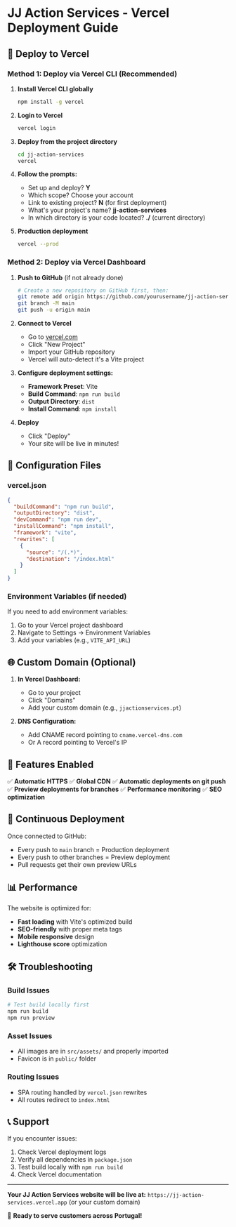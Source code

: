# JJ Action Services - Vercel Deployment Guide

## 🚀 Deploy to Vercel

### Method 1: Deploy via Vercel CLI (Recommended)

1. **Install Vercel CLI globally**
   ```bash
   npm install -g vercel
   ```

2. **Login to Vercel**
   ```bash
   vercel login
   ```

3. **Deploy from the project directory**
   ```bash
   cd jj-action-services
   vercel
   ```

4. **Follow the prompts:**
   - Set up and deploy? **Y**
   - Which scope? Choose your account
   - Link to existing project? **N** (for first deployment)
   - What's your project's name? **jj-action-services**
   - In which directory is your code located? **./** (current directory)

5. **Production deployment**
   ```bash
   vercel --prod
   ```

### Method 2: Deploy via Vercel Dashboard

1. **Push to GitHub** (if not already done)
   ```bash
   # Create a new repository on GitHub first, then:
   git remote add origin https://github.com/yourusername/jj-action-services.git
   git branch -M main
   git push -u origin main
   ```

2. **Connect to Vercel**
   - Go to [vercel.com](https://vercel.com)
   - Click "New Project"
   - Import your GitHub repository
   - Vercel will auto-detect it's a Vite project

3. **Configure deployment settings:**
   - **Framework Preset**: Vite
   - **Build Command**: `npm run build`
   - **Output Directory**: `dist`
   - **Install Command**: `npm install`

4. **Deploy**
   - Click "Deploy"
   - Your site will be live in minutes!

## 🔧 Configuration Files

### vercel.json
```json
{
  "buildCommand": "npm run build",
  "outputDirectory": "dist",
  "devCommand": "npm run dev",
  "installCommand": "npm install",
  "framework": "vite",
  "rewrites": [
    {
      "source": "/(.*)",
      "destination": "/index.html"
    }
  ]
}
```

### Environment Variables (if needed)
If you need to add environment variables:
1. Go to your Vercel project dashboard
2. Navigate to Settings → Environment Variables
3. Add your variables (e.g., `VITE_API_URL`)

## 🌐 Custom Domain (Optional)

1. **In Vercel Dashboard:**
   - Go to your project
   - Click "Domains"
   - Add your custom domain (e.g., `jjactionservices.pt`)

2. **DNS Configuration:**
   - Add CNAME record pointing to `cname.vercel-dns.com`
   - Or A record pointing to Vercel's IP

## 📱 Features Enabled

✅ **Automatic HTTPS**
✅ **Global CDN**
✅ **Automatic deployments on git push**
✅ **Preview deployments for branches**
✅ **Performance monitoring**
✅ **SEO optimization**

## 🔄 Continuous Deployment

Once connected to GitHub:
- Every push to `main` branch = Production deployment
- Every push to other branches = Preview deployment
- Pull requests get their own preview URLs

## 📊 Performance

The website is optimized for:
- **Fast loading** with Vite's optimized build
- **SEO-friendly** with proper meta tags
- **Mobile responsive** design
- **Lighthouse score** optimization

## 🛠️ Troubleshooting

### Build Issues
```bash
# Test build locally first
npm run build
npm run preview
```

### Asset Issues
- All images are in `src/assets/` and properly imported
- Favicon is in `public/` folder

### Routing Issues
- SPA routing handled by `vercel.json` rewrites
- All routes redirect to `index.html`

## 📞 Support

If you encounter issues:
1. Check Vercel deployment logs
2. Verify all dependencies in `package.json`
3. Test build locally with `npm run build`
4. Check Vercel documentation

---

**Your JJ Action Services website will be live at:**
`https://jj-action-services.vercel.app` (or your custom domain)

🎉 **Ready to serve customers across Portugal!**